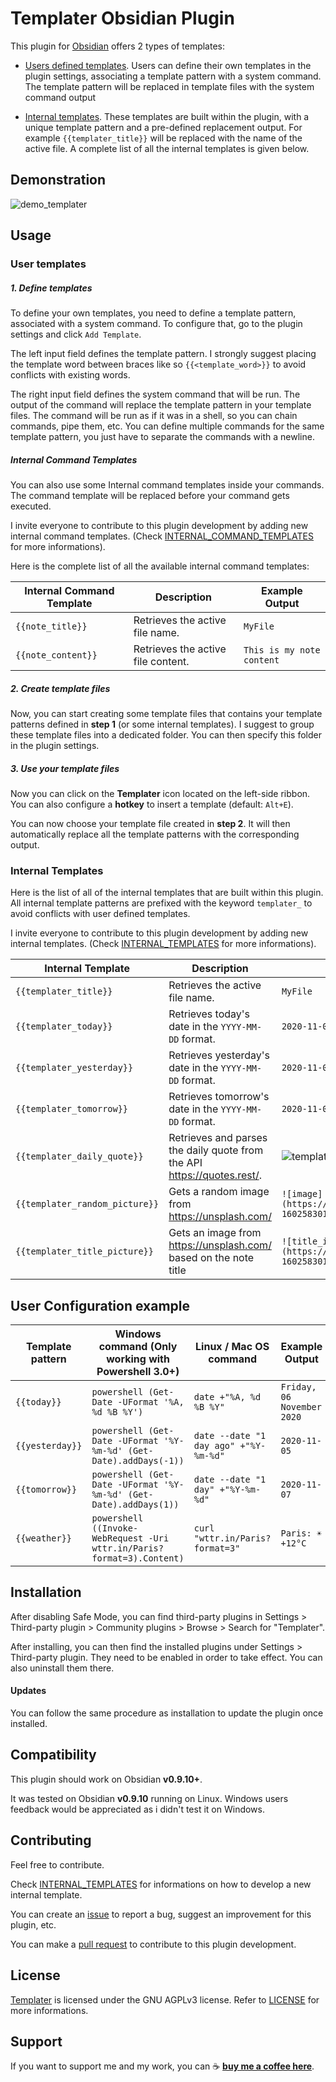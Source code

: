 

# Templater Obsidian Plugin

This plugin for [Obsidian](https://obsidian.md/) offers 2 types of templates:

- [Users defined templates](https://github.com/SilentVoid13/Templater#user-templates). Users can define their own templates in the plugin settings, associating a template pattern with a system command. The template pattern will be replaced in template files with the system command output

- [Internal templates](https://github.com/SilentVoid13/Templater#internal-templates). These templates are built within the plugin, with a unique template pattern and a pre-defined replacement output. For example `{{templater_title}}` will be replaced with the name of the active file. A complete list of all the internal templates is given below.

## Demonstration

![demo_templater](https://raw.githubusercontent.com/SilentVoid13/Templater/master/imgs/demo_templater.gif)

## Usage

### User templates

##### 1. Define templates

To define your own templates, you need to define a template pattern, associated with a system command. To configure that, go to the plugin settings and click `Add Template`.

The left input field defines the template pattern. I strongly suggest placing the template word between braces like so `{{<template_word>}}` to avoid conflicts with existing words.

The right input field defines the system command that will be run. The output of the command will replace the template pattern in your template files. The command will be run as if it was in a shell, so you can chain commands, pipe them, etc. You can define multiple commands for the same template pattern, you just have to separate the commands with a newline.

##### Internal Command Templates

You can also use some Internal command templates inside your commands. The command template will be replaced before your command gets executed.

I invite everyone to contribute to this plugin development by adding new internal command templates. (Check [INTERNAL_COMMAND_TEMPLATES](https://github.com/SilentVoid13/Templater/blob/master/INTERNAL_COMMAND_TEMPLATES.md) for more informations).

Here is the complete list of all the available internal command templates:

| Internal Command Template | Description                        | Example Output            |
| ------------------------- | ---------------------------------- | ------------------------- |
| `{{note_title}}`          | Retrieves the active file name.    | `MyFile`                  |
| `{{note_content}}`        | Retrieves the active file content. | `This is my note content` |

##### 2. Create template files

Now, you can start creating some template files that contains your template patterns defined in **step 1** (or some internal templates). I suggest to group these template files into a dedicated folder. You can then specify this folder in the plugin settings.

##### 3. Use your template files

Now you can click on the **Templater** icon located on the left-side ribbon. You can also configure a **hotkey** to insert a template (default: `Alt+E`). 

You can now choose your template file created in **step 2**. It will then automatically replace all the template patterns with the corresponding output.

### Internal Templates

Here is the list of all of the internal templates that are built within this plugin. All internal template patterns are prefixed with the keyword `templater_` to avoid conflicts with user defined templates. 

I invite everyone to contribute to this plugin development by adding new internal templates. (Check [INTERNAL_TEMPLATES](https://github.com/SilentVoid13/Templater/blob/master/INTERNAL_TEMPLATES.md) for more informations).

| Internal Template            | Description                                                  | Example Output                                               |
| ---------------------------- | ------------------------------------------------------------ | ------------------------------------------------------------ |
| `{{templater_title}}`        | Retrieves the active file name.                              | `MyFile`                                                     |
| `{{templater_today}}`        | Retrieves today's date in the `YYYY-MM-DD` format.           | `2020-11-06`                                                 |
| `{{templater_yesterday}}`    | Retrieves yesterday's date in the `YYYY-MM-DD` format.       | `2020-11-05`                                                 |
| `{{templater_tomorrow}}`     | Retrieves tomorrow's date in the `YYYY-MM-DD` format.        | `2020-11-07`                                                 |
| `{{templater_daily_quote}}`  | Retrieves and parses the daily quote from the API https://quotes.rest/. | ![templater_daily_quote](https://raw.githubusercontent.com/SilentVoid13/Templater/master/imgs/templater_daily_quote.png) |
| `{{templater_random_picture}}` | Gets a random image from https://unsplash.com/  | `![image](https://images.unsplash.com/photo-1602583019685-26371425dc0f)` |
| `{{templater_title_picture}}` | Gets an image from https://unsplash.com/ based on the note title | `![title_image](https://images.unsplash.com/photo-1602583019685-26371425dc0f)` |

## User Configuration example

| Template pattern | Windows command (Only working with Powershell 3.0+)          | Linux / Mac OS command                | Example Output             |
| ---------------- | ------------------------------------------------------------ | ------------------------------------- | -------------------------- |
| `{{today}}`      | `powershell (Get-Date -UFormat '%A, %d %B %Y')`              | `date +"%A, %d %B %Y"`                | `Friday, 06 November 2020` |
| `{{yesterday}}`  | `powershell (Get-Date -UFormat '%Y-%m-%d' (Get-Date).addDays(-1))` | `date --date "1 day ago" +"%Y-%m-%d"` | `2020-11-05`               |
| `{{tomorrow}}`   | `powershell (Get-Date -UFormat '%Y-%m-%d' (Get-Date).addDays(1))` | `date --date "1 day" +"%Y-%m-%d"`     | `2020-11-07`               |
| `{{weather}}`    | `powershell ((Invoke-WebRequest -Uri wttr.in/Paris?format=3).Content)` | `curl "wttr.in/Paris?format=3"`       | `Paris: ☀️ +12°C`           |

## Installation

After disabling Safe Mode, you can find third-party plugins in Settings > Third-party plugin > Community plugins > Browse > Search for "Templater".

After installing, you can then find the installed plugins under Settings > Third-party plugin. They need to be enabled in order to take effect. You can also uninstall them there.

#### Updates

You can follow the same procedure as installation to update the plugin once installed.

## Compatibility

This plugin should work on Obsidian **v0.9.10+**.

It was tested on Obsidian **v0.9.10** running on Linux. Windows users feedback would be appreciated as i didn't test it on Windows.

## Contributing

Feel free to contribute.

Check [INTERNAL_TEMPLATES](https://github.com/SilentVoid13/Templater/blob/master/INTERNAL_TEMPLATES.md) for informations on how to develop a new internal template.

You can create an [issue](https://github.com/SilentVoid13/Templater/issues) to report a bug, suggest an improvement for this plugin, etc.

You can make a [pull request](https://github.com/SilentVoid13/Templater/pulls) to contribute to this plugin development.

## License

[Templater](https://github.com/SilentVoid13/Templater) is licensed under the GNU AGPLv3 license. Refer to [LICENSE](https://github.com/SilentVoid13/Templater/blob/master/LICENSE.TXT) for more informations.

## Support

If you want to support me and my work, you can ☕ [**buy me a coffee here**](https://buymeacoff.ee/SilentVoid13).
